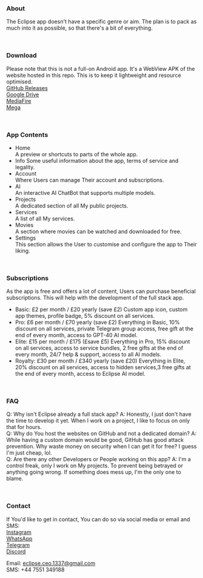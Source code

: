 ### About
The Eclipse app doesn't have a specific genre or aim. The plan is to pack as much into it as possible, so that there's a bit of everything.

<br>  

### Download
Please note that this is not a full-on Android app. It's a WebView APK of the website hosted in this repo. This is to keep it lightweight and resource optimised.  
[GitHub Releases](https://google.com/404)  
[Google Drive](https://google.com/404)  
[MediaFire](https://google.com/404)  
[Mega](https://google.com/404)  

<br>  

### App Contents
- Home  
  A preview or shortcuts to parts of the whole app.  
- Info
  Some useful information about the app, terms of service and legality.  
- Account  
  Where Users can manage Their account and subscriptions.  
- AI  
  An interactive AI ChatBot that supports multiple models.  
- Projects  
  A dedicated section of all My public projects.  
- Services  
  A list of all My services.  
- Movies  
  A section where movies can be watched and downloaded for free.  
- Settings  
  This section allows the User to customise and configure the app to Their liking.

<br>  

### Subscriptions
As the app is free and offers a lot of content, Users can purchase beneficial subscriptions. This will help with the development of the full stack app.  
- Basic: £2 per month / £20 yearly (save £2)
  Custom app icon, custom app themes, profile badge, 5% discount on all services.  
- Pro: £6 per month / £70 yearly (save £2)
  Everything in Basic, 10% discount on all services, private Telegram group access, free gift at the end of every month, access to GPT-40 AI model.  
- Elite: £15 per month / £175 (£save £5)
  Everything in Pro, 15% discount on all services, access to service bundles, 2 free gifts at the end of every month, 24/7 help & support, access to all AI models.  
- Royalty: £30 per month / £340 yearly (save £20)
  Everything in Elite, 20% discount on all services, access to hidden services,3 free gifts at the end of every month, access to Eclipse AI model.  

<br>  

### FAQ
Q: Why isn't Eclipse already a full stack app?
A: Honestly, I just don't have the time to develop it yet. When I work on a project, I like to focus on only that for hours. <br>
Q: Why do You host the websites on GitHub and not a dedicated domain?
A: While having a custom domain would be good, GitHub has good attack prevention. Why waste money on security when I can get it for free? I guess I'm just cheap, lol. <br> 
Q: Are there any other Developers or People working on this app?
A: I'm a control freak, only I work on My projects. To prevent being betrayed or anything going wrong. If something does mess up, I'm the only one to blame.

<br>  

### Contact
If You'd like to get in contact, You can do so via social media or email and SMS:  
[Instagram](https://google.com/404)  
[WhatsApp](https://google.com/404)  
[Telegram](https://google.com/404)  
[Discord](https://google.com/404)  

Email: eclipse.ceo.1337@gmail.com  
SMS: +44 7551 349188  

